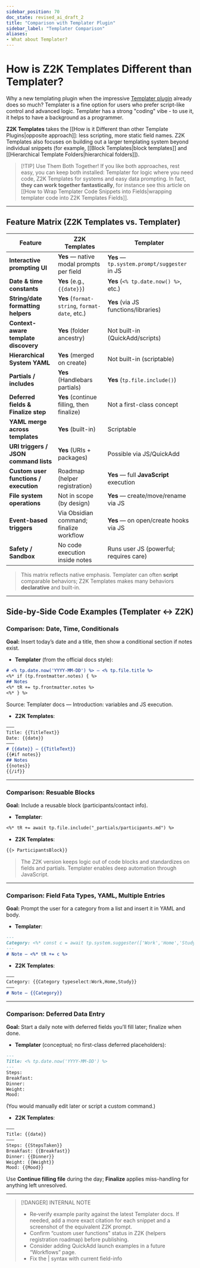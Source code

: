 ```yaml
---
sidebar_position: 70
doc_state: revised_ai_draft_2
title: "Comparison with Templater Plugin"
sidebar_label: "Templater Comparison"
aliases:
- What about Templater?
---
```

# How is Z2K Templates Different than Templater?
Why a new templating plugin when the impressive [Templater plugin](https://silentvoid13.github.io/Templater/) already does so much? Templater is a fine option for users who prefer script-like control and advanced logic. Templater has a strong "coding" vibe - to use it, it helps to have a background as a programmer. 

**Z2K Templates** takes the [[How is it Different than other Template Plugins|opposite approach]]: less scripting, more static field names. Z2K Templates also focuses on building out a larger templating system beyond individual snippets (for example, [[Block Templates|block templates]] and [[Hierarchical Template Folders|hierarchical folders]]).


> [!TIP] Use Them Both Together!
> If you like both approaches, rest easy, you can keep both installed: Templater for logic where you need code, Z2K Templates for systems and easy data prompting. In fact, **they can work together fantastically**, for instance see this article on [[How to Wrap Templater Code Snippets into Fields|wrapping templater code into Z2K Templates Fields]].


---

## Feature Matrix (Z2K Templates vs. Templater)

| Feature                               | **Z2K Templates**                              | **Templater**                                |
| ------------------------------------- | ---------------------------------------------- | -------------------------------------------- |
| **Interactive prompting UI**          | **Yes** — native modal prompts per field       | **Yes** — `tp.system.prompt/suggester` in JS |
| **Date & time constants**             | **Yes** (e.g., `{{date}}`)                     | **Yes** (`<% tp.date.now() %>`, etc.)        |
| **String/date formatting helpers**    | **Yes** (`format-string`, `format-date`, etc.) | **Yes** (via JS functions/libraries)         |
| **Context-aware template discovery**  | **Yes** (folder ancestry)                      | Not built-in (QuickAdd/scripts)              |
| **Hierarchical System YAML**          | **Yes** (merged on create)                     | Not built-in (scriptable)                    |
| **Partials / includes**               | **Yes** (Handlebars partials)                  | **Yes** (`tp.file.include()`)                |
| **Deferred fields & Finalize step**   | **Yes** (continue filling, then finalize)      | Not a first-class concept                    |
| **YAML merge across templates**       | **Yes** (built-in)                             | Scriptable                                   |
| **URI triggers / JSON command lists** | **Yes** (URIs + packages)                      | Possible via JS/QuickAdd                     |
| **Custom user functions / execution** | Roadmap (helper registration)                  | **Yes** — full **JavaScript** execution      |
| **File system operations**            | Not in scope (by design)                       | **Yes** — create/move/rename via JS          |
| **Event-based triggers**              | Via Obsidian command; finalize workflow        | **Yes** — on open/create hooks via JS        |
| **Safety / Sandbox**                  | No code execution inside notes                 | Runs user JS (powerful; requires care)       |

> This matrix reflects native emphasis. Templater can often **script** comparable behaviors; Z2K Templates makes many behaviors **declarative** and built-in.


---

## Side‑by‑Side Code Examples (Templater ↔ Z2K)

### Comparison: Date, Time, Conditionals

**Goal:** Insert today’s date and a title, then show a conditional section if notes exist.

- **Templater** (from the official docs style):

```md title="Example A - Templater.md"
# <% tp.date.now('YYYY-MM-DD') %> — <% tp.file.title %>
<%* if (tp.frontmatter.notes) { %>
## Notes
<%* tR += tp.frontmatter.notes %>
<%* } %>
```

Source: Templater docs — Introduction: variables and JS execution.

- **Z2K Templates**:

```md title="Example A - Z2K Templates.md"
–––
Title: {{TitleText}}
Date: {{date}}
–––
# {{date}} — {{TitleText}}
{{#if notes}}
## Notes
{{notes}}
{{/if}}
```

---

### Comparison: Resuable Blocks

**Goal:** Include a reusable block (participants/contact info).

- **Templater**:

```md title="Example B - Templater.md"
<%* tR += await tp.file.include("_partials/participants.md") %>
```

- **Z2K Templates**:

```md title="Example B - Z2K Templates.md"
{{> ParticipantsBlock}}
```

> The Z2K version keeps logic out of code blocks and standardizes on fields and partials. Templater enables deep automation through JavaScript.


---

### Comparison: Field Fata Types, YAML, Multiple Entries

**Goal:** Prompt the user for a category from a list and insert it in YAML and body.

- **Templater**:
```md title="Example C - Templater.md"
---
Category: <%* const c = await tp.system.suggester(['Work','Home','Study'], ['work','home','study']); tR += c %>
---
# Note — <%* tR += c %>
```

- **Z2K Templates**:
```md title="Example C - Z2K Templates.md"
–––
Category: {{Category typeselect:Work,Home,Study}}
–––
# Note — {{Category}}
```

---

### Comparison: Deferred Data Entry

**Goal:** Start a daily note with deferred fields you’ll fill later; finalize when done.

- **Templater** (conceptual; no first-class deferred placeholders):
```md title="Example D - Templater.md"
---
Title: <% tp.date.now('YYYY-MM-DD') %>
---
Steps: 
Breakfast: 
Dinner: 
Weight: 
Mood: 
```
(You would manually edit later or script a custom command.)

- **Z2K Templates**:
```md title="Example D - Z2K Templates.md"
–––
Title: {{date}}
–––
Steps: {{StepsTaken}}
Breakfast: {{Breakfast}}
Dinner: {{Dinner}}
Weight: {{Weight}}
Mood: {{Mood}}
```
Use **Continue filling file** during the day; **Finalize** applies miss-handling for anything left unresolved.

---

> [!DANGER] INTERNAL NOTE
>
> - Re‑verify example parity against the latest Templater docs. If needed, add a more exact citation for each snippet and a screenshot of the equivalent Z2K prompt.
> - Confirm “custom user functions” status in Z2K (helpers registration roadmap) before publishing.
> - Consider adding QuickAdd launch examples in a future “Workflows” page.
> - Fix the | syntax with current field-info

